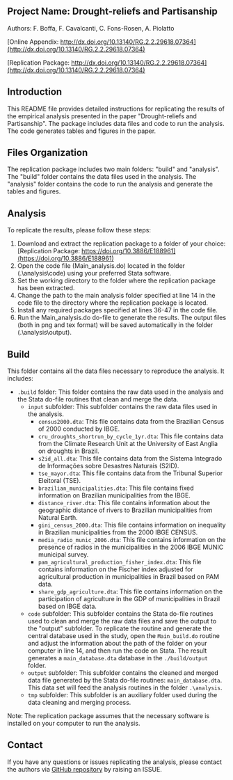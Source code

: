 ## Project Name: Drought-reliefs and Partisanship

Authors: F. Boffa, F. Cavalcanti, C. Fons-Rosen, A. Piolatto

[Online Appendix: http://dx.doi.org/10.13140/RG.2.2.29618.07364](http://dx.doi.org/10.13140/RG.2.2.29618.07364)

[Replication Package: http://dx.doi.org/10.13140/RG.2.2.29618.07364](http://dx.doi.org/10.13140/RG.2.2.29618.07364)

## Introduction

This README file provides detailed instructions for replicating the results of the empirical analysis presented in the paper "Drought-reliefs and Partisanship". The package includes data files and code to run the analysis. The code generates tables and figures in the paper.

## Files Organization

The replication package includes two main folders: "build" and "analysis". The "build" folder contains the data files used in the analysis. The "analysis" folder contains the code to run the analysis and generate the tables and figures.

## Analysis

To replicate the results, please follow these steps:

1. Download and extract the replication package to a folder of your choice: [Replication Package: https://doi.org/10.3886/E188961](https://doi.org/10.3886/E188961)
2. Open the code file (Main_analysis.do) located in the folder (.\analysis\code) using your preferred Stata software.
3. Set the working directory to the folder where the replication package has been extracted.
4. Change the path to the main analysis folder specified at line 14 in the code file to the directory where the replication package is located.
5. Install any required packages specified at lines 36-47 in the code file.
6. Run the Main_analysis.do do-file to generate the results. The output files (both in png and tex format) will be saved automatically in the folder (.\analysis\output).

## Build

This folder contains all the data files necessary to reproduce the analysis. It includes:

- `.build` folder: This folder contains the raw data used in the analysis and the Stata do-file routines that clean and merge the data.
  * `input` subfolder: This subfolder contains the raw data files used in the analysis.
    - `census2000.dta`: This file contains data from the Brazilian Census of 2000 conducted by IBGE.
    - `cru_droughts_shortrun_by_cycle_1yr.dta`: This file contains data from the Climate Research Unit at the University of East Anglia on droughts in Brazil.
    - `s2id_all.dta`: This file contains data from the Sistema Integrado de Informações sobre Desastres Naturais (S2ID).
    - `tse_mayor.dta`: This file contains data from the Tribunal Superior Eleitoral (TSE).
    - `brazilian_municipalities.dta`: This file contains fixed information on Brazilian municipalities from the IBGE.
    - `distance_river.dta`: This file contains information about the geographic distance of rivers to Brazilian municipalities from Natural Earth.
    - `gini_census_2000.dta`: This file contains information on inequality in Brazilian municipalities from the 2000 IBGE CENSUS.
    - `media_radio_munic_2006.dta`: This file contains information on the presence of radios in the municipalities in the 2006 IBGE MUNIC municipal survey.
    - `pam_agricultural_production_fisher_index.dta`: This file contains information on the Fischer index adjusted for agricultural production in municipalities in Brazil based on PAM data.
    - `share_gdp_agriculture.dta`: This file contains information on the participation of agriculture in the GDP of municipalities in Brazil based on IBGE data.
  * `code` subfolder: This subfolder contains the Stata do-file routines used to clean and merge the raw data files and save the output to the "output" subfolder. To replicate the routine and generate the central database used in the study, open the `Main_build.do` routine and adjust the information about the path of the folder on your computer in line 14, and then run the code on Stata. The result generates a `main_database.dta` database in the `./build/output` folder.
  * `output` subfolder: This subfolder contains the cleaned and merged data file generated by the Stata do-file routines: `main_database.dta`. This data set will feed the analysis routines in the folder `.\analysis`.
  * `tmp` subfolder: This subfolder is an auxiliary folder used during the data cleaning and merging process.

Note: The replication package assumes that the necessary software is installed on your computer to run the analysis.

## Contact

If you have any questions or issues replicating the analysis, please contact the authors via [GitHub repository](https://github.com/FranciscoCavalcanti/Drought-reliefs-and-Partisanship) by raising an ISSUE.
